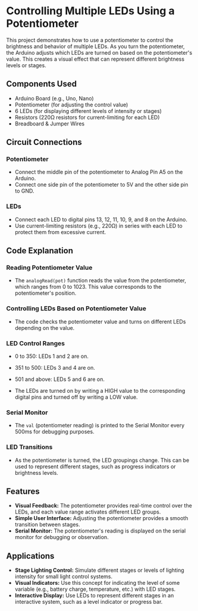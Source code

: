 # Controlling Multiple LEDs Using a Potentiometer

This project demonstrates how to use a potentiometer to control the brightness and behavior of multiple LEDs. As you turn the potentiometer, the Arduino adjusts which LEDs are turned on based on the potentiometer's value. This creates a visual effect that can represent different brightness levels or stages.

## Components Used

- Arduino Board (e.g., Uno, Nano)
- Potentiometer (for adjusting the control value)
- 6 LEDs (for displaying different levels of intensity or stages)
- Resistors (220Ω resistors for current-limiting for each LED)
- Breadboard & Jumper Wires

## Circuit Connections

### Potentiometer

- Connect the middle pin of the potentiometer to Analog Pin A5 on the Arduino.
- Connect one side pin of the potentiometer to 5V and the other side pin to GND.

### LEDs

- Connect each LED to digital pins 13, 12, 11, 10, 9, and 8 on the Arduino.
- Use current-limiting resistors (e.g., 220Ω) in series with each LED to protect them from excessive current.

## Code Explanation

### Reading Potentiometer Value

- The `analogRead(pot)` function reads the value from the potentiometer, which ranges from 0 to 1023. This value corresponds to the potentiometer's position.

### Controlling LEDs Based on Potentiometer Value

- The code checks the potentiometer value and turns on different LEDs depending on the value.

### LED Control Ranges

- 0 to 350: LEDs 1 and 2 are on.
- 351 to 500: LEDs 3 and 4 are on.
- 501 and above: LEDs 5 and 6 are on.

- The LEDs are turned on by writing a HIGH value to the corresponding digital pins and turned off by writing a LOW value.

### Serial Monitor

- The `val` (potentiometer reading) is printed to the Serial Monitor every 500ms for debugging purposes.

### LED Transitions

- As the potentiometer is turned, the LED groupings change. This can be used to represent different stages, such as progress indicators or brightness levels.

## Features

- **Visual Feedback:** The potentiometer provides real-time control over the LEDs, and each value range activates different LED groups.
- **Simple User Interface:** Adjusting the potentiometer provides a smooth transition between stages.
- **Serial Monitor:** The potentiometer's reading is displayed on the serial monitor for debugging or observation.

## Applications

- **Stage Lighting Control:** Simulate different stages or levels of lighting intensity for small light control systems.
- **Visual Indicators:** Use this concept for indicating the level of some variable (e.g., battery charge, temperature, etc.) with LED stages.
- **Interactive Display:** Use LEDs to represent different stages in an interactive system, such as a level indicator or progress bar.
